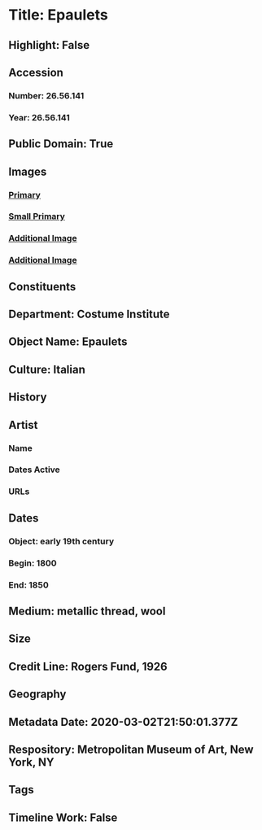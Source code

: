 # Title: Epaulets
## Highlight: False
## Accession
### Number: 26.56.141
### Year: 26.56.141
## Public Domain: True
## Images
### [Primary](https://images.metmuseum.org/CRDImages/ci/original/26.56.140_26.56.141.jpg)
### [Small Primary](https://images.metmuseum.org/CRDImages/ci/web-large/26.56.140_26.56.141.jpg)
### [Additional Image](https://images.metmuseum.org/CRDImages/ci/original/26.56.141_d.jpg)
### [Additional Image](https://images.metmuseum.org/CRDImages/ci/original/26.56.141_B.jpg)
## Constituents
## Department: Costume Institute
## Object Name: Epaulets
## Culture: Italian
## History
## Artist
### Name
### Dates Active
### URLs
## Dates
### Object: early 19th century
### Begin: 1800
### End: 1850
## Medium: metallic thread, wool
## Size
## Credit Line: Rogers Fund, 1926
## Geography
## Metadata Date: 2020-03-02T21:50:01.377Z
## Respository: Metropolitan Museum of Art, New York, NY
## Tags
## Timeline Work: False